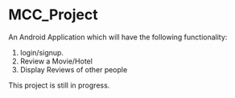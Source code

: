 # MCC_Project
An Android Application which will have the following functionality: 
 1) login/signup.
 2) Review a Movie/Hotel
 3) Display Reviews of other people 
 
 This project is still in progress.
